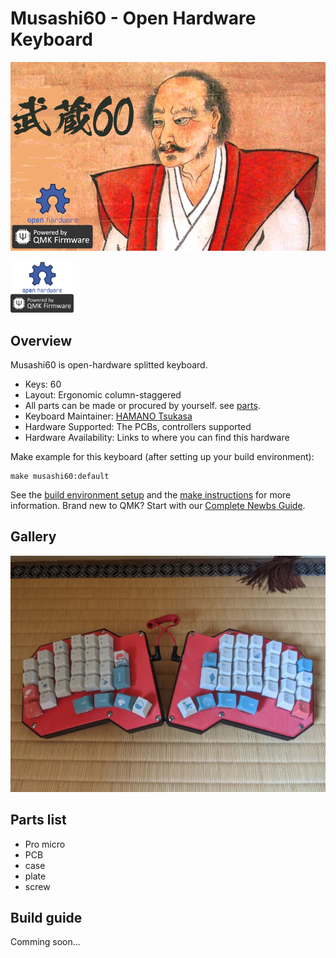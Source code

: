 # Musashi60 - Open Hardware Keyboard

![musashi60-logo](image/musashi60-logo.png)

<img src="image/qmk-badge-dark.png" width="20%">

## Overview

Musashi60 is open-hardware splitted keyboard.

* Keys: 60
* Layout: Ergonomic column-staggered
* All parts can be made or procured by yourself. see [parts](#parts).
* Keyboard Maintainer: [HAMANO Tsukasa](https://github.com/hamano)
* Hardware Supported: The PCBs, controllers supported
* Hardware Availability: Links to where you can find this hardware

Make example for this keyboard (after setting up your build environment):

    make musashi60:default

See the [build environment setup](https://docs.qmk.fm/#/getting_started_build_tools) and the [make instructions](https://docs.qmk.fm/#/getting_started_make_guide) for more information. Brand new to QMK? Start with our [Complete Newbs Guide](https://docs.qmk.fm/#/newbs).

## Gallery

![gallery1](image/gallery1.jpg)


## Parts list

- Pro micro
- PCB
- case
- plate
- screw

## Build guide

Comming soon...
